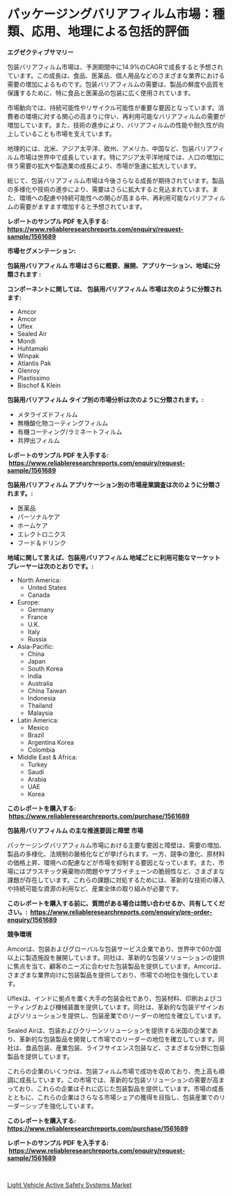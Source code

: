 <p><h1>パッケージングバリアフィルム市場：種類、応用、地理による包括的評価</h1></p><p><strong>エグゼクティブサマリー</strong></p>
<p><p>包装バリアフィルム市場は、予測期間中に14.9%のCAGRで成長すると予想されています。この成長は、食品、医薬品、個人用品などのさまざまな業界における需要の増加によるものです。包装バリアフィルムの需要は、製品の鮮度や品質を保護するために、特に食品と医薬品の包装に広く使用されています。</p><p>市場動向では、持続可能性やリサイクル可能性が重要な要因となっています。消費者の環境に対する関心の高まりに伴い、再利用可能なバリアフィルムの需要が増加しています。また、技術の進歩により、バリアフィルムの性能や耐久性が向上していることも市場を支えています。</p><p>地理的には、北米、アジア太平洋、欧州、アメリカ、中国など、包装バリアフィルム市場は世界中で成長しています。特にアジア太平洋地域では、人口の増加に伴う需要の拡大や製造業の成長により、市場が急速に拡大しています。</p><p>総じて、包装バリアフィルム市場は今後さらなる成長が期待されています。製品の多様化や技術の進歩により、需要はさらに拡大すると見込まれています。また、環境への配慮や持続可能性への関心が高まる中、再利用可能なバリアフィルムの需要がますます増加すると予想されています。</p></p>
<p><strong>レポートのサンプル PDF を入手する: <a href="https://www.reliableresearchreports.com/enquiry/request-sample/1561689">https://www.reliableresearchreports.com/enquiry/request-sample/1561689</a></strong></p>
<p><strong>市場セグメンテーション:</strong></p>
<p><strong> 包装用バリアフィルム 市場はさらに概要、展開、アプリケーション、地域に分類されます :</strong></p>
<p><strong>コンポーネントに関しては、 包装用バリアフィルム 市場は次のように分類されます: &nbsp;</strong></p>
<p><ul><li>Amcor</li><li>Amcor</li><li>Uflex</li><li>Sealed Air</li><li>Mondi</li><li>Huhtamaki</li><li>Winpak</li><li>Atlantis Pak</li><li>Glenroy</li><li>Plastissimo</li><li>Bischof & Klein</li></ul></p>
<p><strong> 包装用バリアフィルム タイプ別の市場分析は次のように分類されます。:</strong></p>
<p><ul><li>メタライズドフィルム</li><li>無機酸化物コーティングフィルム</li><li>有機コーティング/ラミネートフィルム</li><li>共押出フィルム</li></ul></p>
<p><strong>レポートのサンプル PDF を入手する: &nbsp;<a href="https://www.reliableresearchreports.com/enquiry/request-sample/1561689">https://www.reliableresearchreports.com/enquiry/request-sample/1561689</a></strong></p>
<p><strong> 包装用バリアフィルム アプリケーション別の市場産業調査は次のように分類されます。:</strong></p>
<p><ul><li>医薬品</li><li>パーソナルケア</li><li>ホームケア</li><li>エレクトロニクス</li><li>フード＆ドリンク</li></ul></p>
<p><strong>地域に関して言えば、包装用バリアフィルム 地域ごとに利用可能なマーケットプレーヤーは次のとおりです。:</strong></p>
<p><ul>
    <li>
        North America:
        <ul>
            <li>United States</li>
            <li>Canada</li>
        </ul>
    </li>
    <li>
        Europe:
        <ul>
            <li>Germany</li>
            <li>France</li>
            <li>U.K.</li>
            <li>Italy</li>
            <li>Russia</li>
        </ul>
    </li>
    <li>
        Asia-Pacific:
        <ul>
            <li>China</li>
            <li>Japan</li>
            <li>South Korea</li>
            <li>India</li>
            <li>Australia</li>
            <li>China Taiwan</li>
            <li>Indonesia</li>
            <li>Thailand</li>
            <li>Malaysia</li>
        </ul>
    </li>
    <li>
        Latin America:
        <ul>
            <li>Mexico</li>
            <li>Brazil</li>
            <li>Argentina Korea</li>
            <li>Colombia</li>
        </ul>
    </li>
    <li>
        Middle East & Africa:
        <ul>
            <li>Turkey</li>
            <li>Saudi</li>
            <li>Arabia</li>
            <li>UAE</li>
            <li>Korea</li>
        </ul>
    </li>
    </ul></p>
<p><strong>このレポートを購入する: &nbsp;<a href="https://www.reliableresearchreports.com/purchase/1561689">https://www.reliableresearchreports.com/purchase/1561689</a></strong></p>
<p><strong>包装用バリアフィルム の主な推進要因と障壁 市場</strong></p>
<p><p>パッケージングバリアフィルム市場における主要な要因と障壁は、需要の増加、製品の多様化、法規制の厳格化などが挙げられます。一方、競争の激化、原材料の価格上昇、環境への配慮などが市場を抑制する要因となっています。また、市場にはプラスチック廃棄物の問題やサプライチェーンの脆弱性など、さまざまな課題が存在しています。これらの課題に対処するためには、革新的な技術の導入や持続可能な資源の利用など、産業全体の取り組みが必要です。</p></p>
<p><strong>このレポートを購入する前に、質問がある場合は問い合わせるか、共有してください。:&nbsp; <a href="https://www.reliableresearchreports.com/enquiry/pre-order-enquiry/1561689">https://www.reliableresearchreports.com/enquiry/pre-order-enquiry/1561689</a></strong></p>
<p><strong>競争環境</strong></p>
<p><p>Amcorは、包装およびグローバルな包装サービス企業であり、世界中で60か国以上に製造施設を展開しています。同社は、革新的な包装ソリューションの提供に焦点を当て、顧客のニーズに合わせた包装製品を提供しています。Amcorは、さまざまな業界向けに包装製品を提供しており、市場での地位を強化しています。</p><p>Uflexは、インドに拠点を置く大手の包装会社であり、包装材料、印刷およびコーティングおよび機械装置を提供しています。同社は、革新的な包装デザインおよびソリューションを提供し、包装産業でのリーダーの地位を確立しています。</p><p>Sealed Airは、包装およびクリーンソリューションを提供する米国の企業であり、革新的な包装製品を開発して市場でのリーダーの地位を確立しています。同社は、食品包装、産業包装、ライフサイエンス包装など、さまざまな分野に包装製品を提供しています。</p><p>これらの企業のいくつかは、包装フィルム市場で成功を収めており、売上高も順調に成長しています。この市場では、革新的な包装ソリューションの需要が高まっており、これらの企業はそれに応じた包装製品を提供しています。市場の成長とともに、これらの企業はさらなる市場シェアの獲得を目指し、包装産業でのリーダーシップを強化しています。</p></p>
<p><strong>このレポートを購入する: &nbsp; <a href="https://www.reliableresearchreports.com/purchase/1561689">https://www.reliableresearchreports.com/purchase/1561689</a></strong></p>
<p><strong>レポートのサンプル PDF を入手する: &nbsp;<a href="https://www.reliableresearchreports.com/enquiry/request-sample/1561689">https://www.reliableresearchreports.com/enquiry/request-sample/1561689</a></strong><strong></strong></p>
<p>&nbsp;</p>
<p><p><a href="https://flame-sidecar-702.notion.site/Light-Vehicle-Active-Safety-Systems-Market-Research-Report-Provides-thorough-Industry-Overview-whic-4398390acf6d4b6984ed11d34c22eed5">Light Vehicle Active Safety Systems Market</a></p></p>